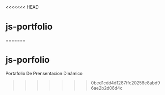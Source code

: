 <<<<<<< HEAD
# js-portfolio
=======
# js-porfolio
Portafolio De Prensentacion Dinámico
>>>>>>> 0bed1cdd4d1287ffc20258e8abd96ae2b2d06d4c
